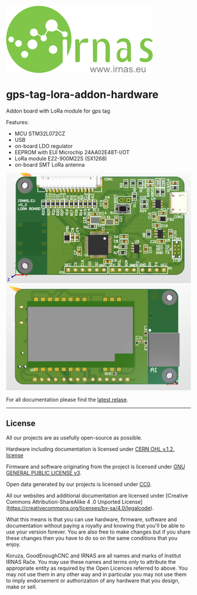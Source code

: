 ![irnas_logo](https://github.com/IRNAS/irnas-hardware-workflow/blob/master/irnas_templates/images/irnas_logo.png)

# gps-tag-lora-addon-hardware
Addon board with LoRa module for gps tag

Features:
* MCU STM32L072CZ
* USB
* on-board LDO regulator
* EEPROM with EUI Microchip 24AA02E48T-I/OT
* LoRa module E22-900M22S (SX1268)
* on-board SMT LoRa antenna

![board_model](https://github.com/IRNAS/gps-tag-lora-addon-hardware/blob/master/release/gps-tag-lora-addon/v0_2/2-gps-tag-lora-addon-Board%20Assembly/top_Capture.PNG)
![board_model](https://github.com/IRNAS/gps-tag-lora-addon-hardware/blob/master/release/gps-tag-lora-addon/v0_2/2-gps-tag-lora-addon-Board%20Assembly/bot_Capture.PNG)

For all documentation please find the [latest relase](https://github.com/IRNAS/gps-tag-lora-addon-hardware/releases).

---
## License

All our projects are as usefully open-source as possible.

Hardware including documentation is licensed under [CERN OHL v.1.2. license](http://www.ohwr.org/licenses/cern-ohl/v1.2)

Firmware and software originating from the project is licensed under [GNU GENERAL PUBLIC LICENSE v3](http://www.gnu.org/licenses/gpl-3.0.en.html).

Open data generated by our projects is licensed under [CC0](https://creativecommons.org/publicdomain/zero/1.0/legalcode).

All our websites and additional documentation are licensed under [Creative Commons Attribution-ShareAlike 4 .0 Unported License] (https://creativecommons.org/licenses/by-sa/4.0/legalcode).

What this means is that you can use hardware, firmware, software and documentation without paying a royalty and knowing that you'll be able to use your version forever. You are also free to make changes but if you share these changes then you have to do so on the same conditions that you enjoy.

Koruza, GoodEnoughCNC and IRNAS are all names and marks of Institut IRNAS Rače. 
You may use these names and terms only to attribute the appropriate entity as required by the Open Licences referred to above. You may not use them in any other way and in particular you may not use them to imply endorsement or authorization of any hardware that you design, make or sell.
